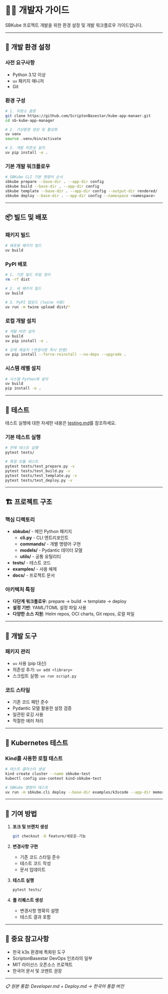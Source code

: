 # 👨‍💻 개발자 가이드

SBKube 프로젝트 개발을 위한 환경 설정 및 개발 워크플로우 가이드입니다.

______________________________________________________________________

## 🚀 개발 환경 설정

### 사전 요구사항

- Python 3.12 이상
- `uv` 패키지 매니저
- Git

### 환경 구성

```bash
# 1. 저장소 클론
git clone https://github.com/ScriptonBasestar/kube-app-manaer.git
cd sb-kube-app-manager

# 2. 가상환경 생성 및 활성화
uv venv
source .venv/bin/activate

# 3. 개발 의존성 설치
uv pip install -e .
```

### 기본 개발 워크플로우

```bash
# SBKube CLI 기본 명령어 순서
sbkube prepare --base-dir . --app-dir config
sbkube build --base-dir . --app-dir config  
sbkube template --base-dir . --app-dir config --output-dir rendered/
sbkube deploy --base-dir . --app-dir config --namespace <namespace>
```

______________________________________________________________________

## 📦 빌드 및 배포

### 패키지 빌드

```bash
# 배포용 패키지 빌드
uv build
```

### PyPI 배포

```bash
# 1. 기존 빌드 파일 정리
rm -rf dist

# 2. 새 패키지 빌드
uv build

# 3. PyPI 업로드 (twine 사용)
uv run -m twine upload dist/*
```

### 로컬 개발 설치

```bash
# 개발 버전 설치
uv build
uv pip install -e .

# 강제 재설치 (변경사항 즉시 반영)
uv pip install --force-reinstall --no-deps --upgrade .
```

### 시스템 레벨 설치

```bash
# 시스템 Python에 설치
uv build
pip install -e .
```

______________________________________________________________________

## 🧪 테스트

테스트 실행에 대한 자세한 내용은 [testing.md](testing.md)를 참조하세요.

### 기본 테스트 실행

```bash
# 전체 테스트 실행
pytest tests/

# 특정 모듈 테스트
pytest tests/test_prepare.py -v
pytest tests/test_build.py -v
pytest tests/test_template.py -v
pytest tests/test_deploy.py -v
```

______________________________________________________________________

## 🏗️ 프로젝트 구조

### 핵심 디렉토리

- **sbkube/** - 메인 Python 패키지
  - **cli.py** - CLI 엔트리포인트
  - **commands/** - 개별 명령어 구현
  - **models/** - Pydantic 데이터 모델
  - **utils/** - 공통 유틸리티
- **tests/** - 테스트 코드
- **examples/** - 사용 예제
- **docs/** - 프로젝트 문서

### 아키텍처 특징

- **다단계 워크플로우**: prepare → build → template → deploy
- **설정 기반**: YAML/TOML 설정 파일 사용
- **다양한 소스 지원**: Helm repos, OCI charts, Git repos, 로컬 파일

______________________________________________________________________

## 🔧 개발 도구

### 패키지 관리

- `uv` 사용 (pip 대신)
- 의존성 추가: `uv add <library>`
- 스크립트 실행: `uv run script.py`

### 코드 스타일

- 기존 코드 패턴 준수
- Pydantic 모델 활용한 설정 검증
- 일관된 로깅 사용
- 적절한 에러 처리

______________________________________________________________________

## 🐳 Kubernetes 테스트

### Kind를 사용한 로컬 테스트

```bash
# 테스트 클러스터 생성
kind create cluster --name sbkube-test
kubectl config use-context kind-sbkube-test

# SBKube 명령어 테스트
uv run -m sbkube.cli deploy --base-dir examples/k3scode --app-dir memory --namespace data-memory
```

______________________________________________________________________

## 📝 기여 방법

1. **포크 및 브랜치 생성**

   ```bash
   git checkout -b feature/새로운-기능
   ```

1. **변경사항 구현**

   - 기존 코드 스타일 준수
   - 테스트 코드 작성
   - 문서 업데이트

1. **테스트 실행**

   ```bash
   pytest tests/
   ```

1. **풀 리퀘스트 생성**

   - 변경사항 명확히 설명
   - 테스트 결과 포함

______________________________________________________________________

## 🚨 중요 참고사항

- 한국 k3s 환경에 특화된 도구
- ScriptonBasestar DevOps 인프라의 일부
- MIT 라이선스 오픈소스 프로젝트
- 한국어 문서 및 코멘트 권장

______________________________________________________________________

*📋 원본 통합: Developer.md + Deploy.md → 한국어 통합 버전*
